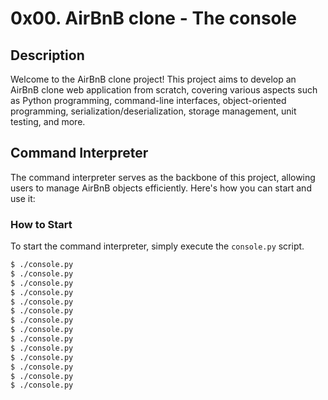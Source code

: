 # 0x00. AirBnB clone - The console

## Description

Welcome to the AirBnB clone project! This project aims to develop an AirBnB clone web application from scratch, covering various aspects such as Python programming, command-line interfaces, object-oriented programming, serialization/deserialization, storage management, unit testing, and more.

## Command Interpreter

The command interpreter serves as the backbone of this project, allowing users to manage AirBnB objects efficiently. Here's how you can start and use it:

### How to Start

To start the command interpreter, simply execute the `console.py` script.

```bash
$ ./console.py
$ ./console.py
$ ./console.py
$ ./console.py
$ ./console.py
$ ./console.py
$ ./console.py
$ ./console.py
$ ./console.py
$ ./console.py
$ ./console.py
$ ./console.py
$ ./console.py
$ ./console.py
